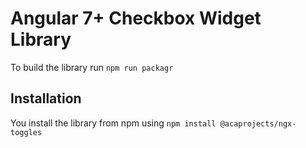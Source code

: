 # Angular 7+ Checkbox Widget Library

To build the library run `npm run packagr`

## Installation

You install the library from npm using `npm install @acaprojects/ngx-toggles`
